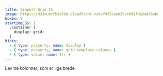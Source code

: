 ```yaml
---
title: Simpelt Grid 11
image: https://d33wubrfki0l68.cloudfront.net/f9f5cae635cc091fda24d36ebcb3a2df2a845862/8fab5/img/grid-exercise-1.webp
boxes: 9
startingCSS: |
  .container {
    display: grid;
  }
hints:
  - { type: property, name: display }
  - { type: property, name: grid-template-columns }
  - { type: value, name: 1fr }
---
```


Lav tre kolonner, som er lige brede.
